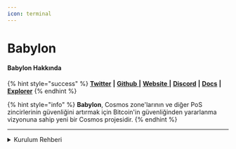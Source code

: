 ```yaml
---
icon: terminal
---
```


# Babylon

#### **Babylon Hakkında**

{% hint style="success" %}
[**Twitter**](https://twitter.com/babylon_chain) **|** [**Github** ](https://github.com/babylonchain)**|** [**Website** ](https://babylonchain.io/)**|** [**Discord**](https://discord.com/invite/babylonchain) **|** [**Docs**](https://docs.babylonchain.io/) **|** [**Explorer**](https://testnet.babylon.explorers.guru/)
{% endhint %}

{% hint style="info" %}
**Babylon**, Cosmos zone'larının ve diğer PoS zincirlerinin güvenliğini artırmak için Bitcoin'in güvenliğinden yararlanma vizyonuna sahip yeni bir Cosmos projesidir.
{% endhint %}

***

<details>

<summary>Kurulum Rehberi</summary>

#### Sistem Gereksinimleri

```
CPU	  8 core
RAM	  16GB
Storage	  500GB
OS	  Ubuntu 22.04
```

```bash
# Gerekli kütüphaneler ve güncellemeler
sudo apt update
sudo apt install -y curl git jq lz4 build-essential

# Go
sudo rm -rf /usr/local/go
curl -L https://go.dev/dl/go1.21.6.linux-amd64.tar.gz | sudo tar -xzf - -C /usr/local
echo 'export PATH=$PATH:/usr/local/go/bin:$HOME/go/bin' >> $HOME/.bash_profile
source .bash_profile
```

```bash
# Repoyu klonlama
cd && rm -rf babylon
git clone https://github.com/babylonchain/babylon
cd babylon
git checkout v0.8.4

# Binaryleri build etme
make install

# CLI konfigrasyonları
babylond config set client chain-id bbn-test-3
babylond config set client keyring-backend test
babylond config set client node tcp://localhost:20657

# moniker-adiniz kısmını değiştiriniz.
babylond init "moniker-adiniz" --chain-id bbn-test-3

# genesis ve addrbook dosyaları
curl -L https://snapshots-testnet.nodejumper.io/babylon-testnet/genesis.json > $HOME/.babylond/config/genesis.json
curl -L https://snapshots-testnet.nodejumper.io/babylon-testnet/addrbook.json > $HOME/.babylond/config/addrbook.json

# seeds
sed -i -e 's|^seeds *=.*|seeds = "8da45f9ff83b4f8dd45bbcb4f850999637fbfe3b@seed0.testnet.babylonchain.io:26656,4b1f8a774220ba1073a4e9f4881de218b8a49c99@seed1.testnet.babylonchain.io:26656,9cb1974618ddd541c9a4f4562b842b96ffaf1446@3.16.63.237:26656,03ce5e1b5be3c9a81517d415f65378943996c864@18.207.168.204:26656,a5fabac19c732bf7d814cf22e7ffc23113dc9606@34.238.169.221:26656,ade4d8bc8cbe014af6ebdf3cb7b1e9ad36f412c0@testnet-seeds.polkachu.com:20656,798836777efb5555cfb940129e2073b44f9117e5@141.94.143.203:55706,86e9a68f0fd82d6d711aa20cc2083c836fb8c083@222.106.187.14:56000,326fee158e9e24a208e53f6703c076e1465e739d@babylon-testnet.cosmos-spaces.zone:26659,5e02bb2c9a644afae6109bf2c264d356fad27618@15.165.166.210:26656"|' $HOME/.babylond/config/config.toml

# minimum gas price ayarlama
sed -i -e 's|^minimum-gas-prices *=.*|minimum-gas-prices = "0.00001ubbn"|' $HOME/.babylond/config/app.toml

# pruning
sed -i \
  -e 's|^pruning *=.*|pruning = "custom"|' \
  -e 's|^pruning-keep-recent *=.*|pruning-keep-recent = "100"|' \
  -e 's|^pruning-interval *=.*|pruning-interval = "17"|' \
  $HOME/.babylond/config/app.toml

# config
sed -i 's|^network *=.*|network = "signet"|g' $HOME/.babylond/config/app.toml

# portları değiştirme
sed -i -e "s%:1317%:20617%; s%:8080%:20680%; s%:9090%:20690%; s%:9091%:20691%; s%:8545%:20645%; s%:8546%:20646%; s%:6065%:20665%" $HOME/.babylond/config/app.toml
sed -i -e "s%:26658%:20658%; s%:26657%:20657%; s%:6060%:20660%; s%:26656%:20656%; s%:26660%:20661%" $HOME/.babylond/config/config.toml

# snapshot dosyası
curl "https://snapshots-testnet.nodejumper.io/babylon-testnet/babylon-testnet_latest.tar.lz4" | lz4 -dc - | tar -xf - -C "$HOME/.babylond"

# servis dosyası oluşturma
sudo tee /etc/systemd/system/babylond.service > /dev/null << EOF
[Unit]
Description=Babylon node service
After=network-online.target
[Service]
User=$USER
ExecStart=$(which babylond) start
Restart=on-failure
RestartSec=10
LimitNOFILE=65535
[Install]
WantedBy=multi-user.target
EOF
sudo systemctl daemon-reload
sudo systemctl enable babylond.service

# servisi başlatma ve logları görme
sudo systemctl start babylond.service
sudo journalctl -u babylond.service -f --no-hostname -o cat
```

</details>
